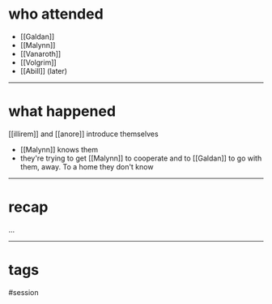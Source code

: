 # who attended

- [[Galdan]]
- [[Malynn]]
- [[Vanaroth]]
- [[Volgrim]]
- [[Abill]] (later)

---
# what happened

[[illirem]] and [[anore]] introduce themselves
- [[Malynn]] knows them
- they're trying to get [[Malynn]] to cooperate and to [[Galdan]] to go with them, away. To a home they don't know


---
# recap

...

---
# tags

#session